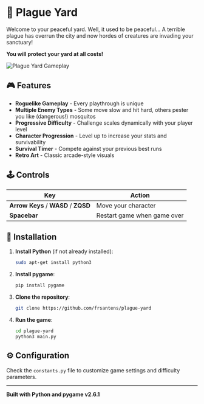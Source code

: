 # 🦠 Plague Yard

Welcome to your peaceful yard. Well, it used to be peaceful... A terrible plague has overrun the city and now hordes of creatures are invading your sanctuary!

**You will protect your yard at all costs!**

![Plague Yard Gameplay](screenshot.gif)



## 🎮 Features

- **Roguelike Gameplay** - Every playthrough is unique
- **Multiple Enemy Types** - Some move slow and hit hard, others pester you like (dangerous!) mosquitos
- **Progressive Difficulty** - Challenge scales dynamically with your player level
- **Character Progression** - Level up to increase your stats and survivability
- **Survival Timer** - Compete against your previous best runs
- **Retro Art** - Classic arcade-style visuals

## 🕹️ Controls

| Key | Action |
|-----|--------|
| **Arrow Keys** / **WASD** / **ZQSD** | Move your character |
| **Spacebar** | Restart game when game over |

## 🚀 Installation

1. **Install Python** (if not already installed):
   ```bash
   sudo apt-get install python3
   ```

2. **Install pygame**:
   ```bash
   pip install pygame
   ```

3. **Clone the repository**:
   ```bash
   git clone https://github.com/frsantens/plague-yard
   ```

4. **Run the game**:
   ```bash
   cd plague-yard
   python3 main.py
   ```

## ⚙️ Configuration

Check the `constants.py` file to customize game settings and difficulty parameters.

---

**Built with Python and pygame v2.6.1**